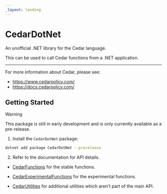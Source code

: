```yaml
---
_layout: landing
---
```


# CedarDotNet

An unofficial .NET library for the Cedar language. 

This can be used to call Cedar functions from a .NET application.

---

For more information about Cedar, please see:
- https://www.cedarpolicy.com/
- https://docs.cedarpolicy.com/

## Getting Started

> [!WARNING]
> This package is still in early development and is only currently available as a pre-release.

1. Install the `CedarDotNet` package:

```sh
dotnet add package CedarDotNet --prerelease
```

2. Refer to the documentation for API details.

- [CedarFunctions](xref:CedarDotNet.CedarFunctions) for the stable functions.

- [CedarExperimentalFunctions](xref:CedarDotNet.CedarFunctions) for the experimental functions.

- [CedarUtilities](xref:CedarDotNet.CedarFunctions) for additional utilities which aren't part of the main API.
